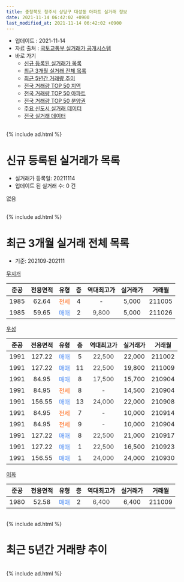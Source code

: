 ```yaml
---
title: 충청북도 청주시 상당구 대성동 아파트 실거래 정보
date: 2021-11-14 06:42:02 +0900
last_modified_at: 2021-11-14 06:42:02 +0900
---
```


* 업데이트 : 2021-11-14
* 자료 출처 : [국토교통부 실거래가 공개시스템](http://rt.molit.go.kr)
* 바로 가기
    * [신규 등록된 실거래가 목록](#신규-등록된-실거래가-목록)
    * [최근 3개월 실거래 전체 목록](#최근-3개월-실거래-전체-목록)
    * [최근 5년간 거래량 추이](#최근-5년간-거래량-추이)
    * [전국 거래량 TOP 50 지역](https://inasie.github.io/apt-trade-info/최근-3개월-전국에서-가장-거래가-많이-발생한-지역)
    * [전국 거래량 TOP 50 아파트](https://inasie.github.io/apt-trade-info/최근-3개월-전국에서-가장-거래가-많이-발생한-아파트)
    * [전국 거래량 TOP 50 분양권](https://inasie.github.io/apt-trade-info/최근-3개월-전국에서-가장-거래가-많이-발생한-분양권)
    * [주요 신도시 실거래 데이터](https://inasie.github.io/apt-trade-info/주요-신도시)
    * [전국 실거래 데이터](https://inasie.github.io/apt-trade-info/전국)
<br>
{% include ad.html %}
<br>

# 신규 등록된 실거래가 목록
* 실거래가 등록일: 20211114
* 업데이트 된 실거래 수: 0 건

없음

<br>
{% include ad.html %}
<br>

# 최근 3개월 실거래 전체 목록
* 기준: 202109-202111


[무지개](https://search.naver.com/search.naver?query=%EC%B6%A9%EC%B2%AD%EB%B6%81%EB%8F%84+%EC%B2%AD%EC%A3%BC%EC%8B%9C+%EC%83%81%EB%8B%B9%EA%B5%AC+%EB%8C%80%EC%84%B1%EB%8F%99+%EB%AC%B4%EC%A7%80%EA%B0%9C)

|준공|전용면적|유형|층|역대최고가|실거래가|거래월|
|:---:|:---:|:---:|:---:|:---:|:---:|:---:|
|1985|62.64|<span style="color:#ff5a00">전세</span>|4|<span style="color:#444444">-</span>|5,000|211005|
|1985|59.65|<span style="color:#4285f3">매매</span>|2|<span style="color:#444444">9,800</span>|5,000|211026|

[우성](https://search.naver.com/search.naver?query=%EC%B6%A9%EC%B2%AD%EB%B6%81%EB%8F%84+%EC%B2%AD%EC%A3%BC%EC%8B%9C+%EC%83%81%EB%8B%B9%EA%B5%AC+%EB%8C%80%EC%84%B1%EB%8F%99+%EC%9A%B0%EC%84%B1)

|준공|전용면적|유형|층|역대최고가|실거래가|거래월|
|:---:|:---:|:---:|:---:|:---:|:---:|:---:|
|1991|127.22|<span style="color:#4285f3">매매</span>|5|<span style="color:#444444">22,500</span>|22,000|211002|
|1991|127.22|<span style="color:#4285f3">매매</span>|11|<span style="color:#444444">22,500</span>|19,800|211009|
|1991|84.95|<span style="color:#4285f3">매매</span>|8|<span style="color:#444444">17,500</span>|15,700|210904|
|1991|84.95|<span style="color:#ff5a00">전세</span>|8|<span style="color:#444444">-</span>|14,500|210904|
|1991|156.55|<span style="color:#4285f3">매매</span>|13|<span style="color:#444444">24,000</span>|22,000|210908|
|1991|84.95|<span style="color:#ff5a00">전세</span>|7|<span style="color:#444444">-</span>|10,000|210914|
|1991|84.95|<span style="color:#ff5a00">전세</span>|9|<span style="color:#444444">-</span>|10,000|210904|
|1991|127.22|<span style="color:#4285f3">매매</span>|8|<span style="color:#444444">22,500</span>|21,000|210917|
|1991|127.22|<span style="color:#4285f3">매매</span>|1|<span style="color:#444444">22,500</span>|16,500|210923|
|1991|156.55|<span style="color:#4285f3">매매</span>|1|<span style="color:#444444">24,000</span>|24,000|210930|

[이화](https://search.naver.com/search.naver?query=%EC%B6%A9%EC%B2%AD%EB%B6%81%EB%8F%84+%EC%B2%AD%EC%A3%BC%EC%8B%9C+%EC%83%81%EB%8B%B9%EA%B5%AC+%EB%8C%80%EC%84%B1%EB%8F%99+%EC%9D%B4%ED%99%94)

|준공|전용면적|유형|층|역대최고가|실거래가|거래월|
|:---:|:---:|:---:|:---:|:---:|:---:|:---:|
|1980|52.58|<span style="color:#4285f3">매매</span>|2|<span style="color:#444444">6,400</span>|6,400|211009|


<br>
{% include ad.html %}
<br>

# 최근 5년간 거래량 추이


<div style="width:100%;">
    <canvas id="deal_progress" height="200"></canvas>
</div>

<script>
new Chart(document.getElementById("deal_progress"), {
    type: 'line',
    data: {
        labels: ['201611','201612','201701','201702','201703','201704','201705','201706','201707','201708','201709','201710','201711','201712','201801','201802','201803','201804','201805','201806','201807','201808','201809','201810','201811','201812','201901','201902','201903','201904','201905','201906','201907','201908','201909','201910','201911','201912','202001','202002','202003','202004','202005','202006','202007','202008','202009','202010','202011','202012','202101','202102','202103','202104','202105','202106','202107','202108','202109','202110','202111'],
        datasets: [{
            label: '매매',
            pointRadius: 1,
            data: [2, 0, 0, 0, 7, 2, 1, 1, 2, 1, 1, 0, 0, 3, 0, 3, 4, 0, 2, 1, 1, 0, 3, 1, 0, 1, 0, 4, 4, 2, 3, 4, 0, 0, 0, 1, 1, 5, 3, 3, 2, 3, 5, 3, 1, 7, 1, 1, 0, 1, 5, 2, 7, 10, 4, 4, 4, 5, 5, 4, 0],
            borderColor: "rgba(255, 201, 14, 1)",
            backgroundColor: "rgba(255, 201, 14, 0.5)",
            fill: false,
            lineTension: 0
        },{
            label: '전월세',
            pointRadius: 1,
            data: [1, 1, 0, 3, 1, 0, 1, 3, 1, 0, 0, 0, 0, 0, 0, 0, 1, 0, 0, 0, 0, 1, 1, 1, 0, 0, 0, 1, 0, 1, 0, 3, 3, 3, 0, 2, 0, 1, 1, 0, 0, 2, 0, 0, 1, 1, 2, 0, 1, 0, 0, 1, 1, 0, 0, 0, 4, 1, 3, 1, 0],
            borderColor: "rgba(0, 141, 185, 1)",
            backgroundColor: "rgba(0, 141, 185, 0.5)",
            fill: false,
            lineTension: 0
        }
        ]
    },
    options: {
        responsive: true,
        title: {
            display: false
        },
        tooltips: {
            mode: 'index',
            intersect: false
        },
        hover: {
            mode: 'nearest',
            intersect: true
        },
        scales: {
            xAxes: [{
                display: true,
                scaleLabel: {
                    display: true,
                    labelString: '년/월'
                }
            }],
            yAxes: [{
                display: true,
                ticks: {
                    suggestedMin: 0,
                },
                scaleLabel: {
                    display: true,
                    labelString: '실거래 수'
                }
            }]
        }
    }
});

</script>


<br>
{% include ad.html %}
<br>

